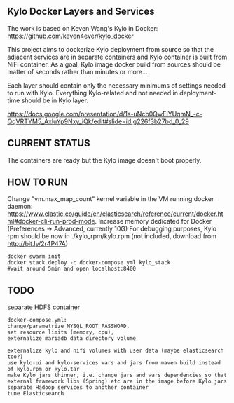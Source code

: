 ## Kylo Docker Layers and Services

The work is based on Keven Wang's Kylo in Docker: https://github.com/keven4ever/kylo_docker

This project aims to dockerize Kylo deployment from source so that the adjacent
services are in separate containers and Kylo container is built from NiFi container.
As a goal, Kylo image docker build from sources should be matter of seconds rather than minutes or more...

Each layer should contain only the necessary minimums of settings needed to run with Kylo.
Everything Kylo-related and not needed in deployment-time should be in Kylo layer.

https://docs.google.com/presentation/d/1s-uNcb0QwEIYUqmN_-c-QqVRTYM5_AxluYp9Nxy_iQk/edit#slide=id.g226f3b27bd_0_29

## CURRENT STATUS
The containers are ready but the Kylo image doesn't boot properly.

## HOW TO RUN
Change "vm.max_map_count" kernel variable in the VM running docker daemon: https://www.elastic.co/guide/en/elasticsearch/reference/current/docker.html#docker-cli-run-prod-mode.
Increase memory dedicated for Docker (Preferences -> Advanced, currently 10G)
For debugging purposes, Kylo rpm should be now in ./kylo_rpm/kylo.rpm (not included, download from http://bit.ly/2r4P47A)

```
docker swarm init
docker stack deploy -c docker-compose.yml kylo_stack
#wait around 5min and open localhost:8400
```

## TODO
separate HDFS container
```
docker-compose.yml:
change/parametrize MYSQL_ROOT_PASSWORD,
set resource limits (memory, cpu),
externalize mariadb data directory volume
```
```
externalize kylo and nifi volumes with user data (maybe elasticsearch too?)
use kylo-ui and kylo-services wars and jars from maven build instead of kylo.rpm or kylo.tar
make Kylo jars thinner, i.e. change jars and wars dependencies so that external framework libs (Spring) etc are in the image before Kylo jars
separate Hadoop services to another container
tune Elasticsearch
```
